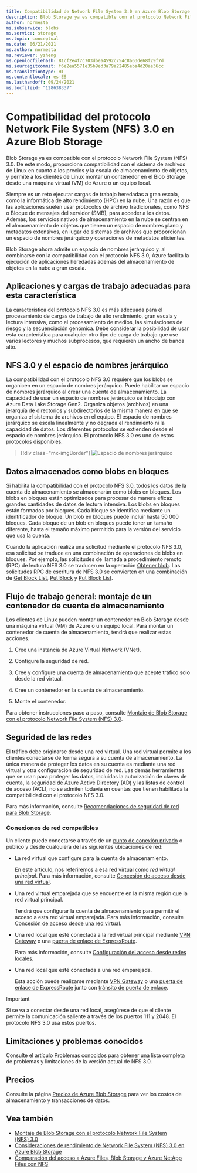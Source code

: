 ```yaml
---
title: Compatibilidad de Network File System 3.0 en Azure Blob Storage
description: Blob Storage ya es compatible con el protocolo Network File System (NFS) 3.0. Esta compatibilidad permite a los clientes de Linux montar un contenedor en Blob Storage desde una máquina virtual (VM) de Azure o un equipo que se ejecute localmente.
author: normesta
ms.subservice: blobs
ms.service: storage
ms.topic: conceptual
ms.date: 06/21/2021
ms.author: normesta
ms.reviewer: yzheng
ms.openlocfilehash: 81cf2e4f7c703dbea4592c754c8a63de68f29f7d
ms.sourcegitcommit: f6e2ea5571e35b9ed3a79a22485eba4d20ae36cc
ms.translationtype: HT
ms.contentlocale: es-ES
ms.lasthandoff: 09/24/2021
ms.locfileid: "128638337"
---
```

# <a name="network-file-system-nfs-30-protocol-support-in-azure-blob-storage"></a>Compatibilidad del protocolo Network File System (NFS) 3.0 en Azure Blob Storage

Blob Storage ya es compatible con el protocolo Network File System (NFS) 3.0. De este modo, proporciona compatibilidad con el sistema de archivos de Linux en cuanto a los precios y la escala de almacenamiento de objetos, y permite a los clientes de Linux montar un contenedor en el Blob Storage desde una máquina virtual (VM) de Azure o un equipo local.

Siempre es un reto ejecutar cargas de trabajo heredadas a gran escala, como la informática de alto rendimiento (HPC) en la nube. Una razón es que las aplicaciones suelen usar protocolos de archivo tradicionales, como NFS o Bloque de mensajes del servidor (SMB), para acceder a los datos. Además, los servicios nativos de almacenamiento en la nube se centran en el almacenamiento de objetos que tienen un espacio de nombres plano y metadatos extensivos, en lugar de sistemas de archivos que proporcionan un espacio de nombres jerárquico y operaciones de metadatos eficientes.

Blob Storage ahora admite un espacio de nombres jerárquico y, al combinarse con la compatibilidad con el protocolo NFS 3.0, Azure facilita la ejecución de aplicaciones heredadas además del almacenamiento de objetos en la nube a gran escala.

## <a name="applications-and-workloads-suited-for-this-feature"></a>Aplicaciones y cargas de trabajo adecuadas para esta característica

La característica del protocolo NFS 3.0 es más adecuada para el procesamiento de cargas de trabajo de alto rendimiento, gran escala y lectura intensiva, como el procesamiento de medios, las simulaciones de riesgo y la secuenciación genómica. Debe considerar la posibilidad de usar esta característica para cualquier otro tipo de carga de trabajo que use varios lectores y muchos subprocesos, que requieren un ancho de banda alto.

## <a name="nfs-30-and-the-hierarchical-namespace"></a>NFS 3.0 y el espacio de nombres jerárquico

La compatibilidad con el protocolo NFS 3.0 requiere que los blobs se organicen en un espacio de nombres jerárquico. Puede habilitar un espacio de nombres jerárquico al crear una cuenta de almacenamiento. La capacidad de usar un espacio de nombres jerárquico se introdujo con Azure Data Lake Storage Gen2. Organiza objetos (archivos) en una jerarquía de directorios y subdirectorios de la misma manera en que se organiza el sistema de archivos en el equipo. El espacio de nombres jerárquico se escala linealmente y no degrada el rendimiento ni la capacidad de datos. Los diferentes protocolos se extienden desde el espacio de nombres jerárquico. El protocolo NFS 3.0 es uno de estos protocolos disponibles.

> [!div class="mx-imgBorder"]
> ![Espacio de nombres jerárquico](./media/network-protocol-support/hierarchical-namespace-and-nfs-support.png)

## <a name="data-stored-as-block-blobs"></a>Datos almacenados como blobs en bloques

Si habilita la compatibilidad con el protocolo NFS 3.0, todos los datos de la cuenta de almacenamiento se almacenarán como blobs en bloques. Los blobs en bloques están optimizados para procesar de manera eficaz grandes cantidades de datos de lectura intensiva. Los blobs en bloques están formados por bloques. Cada bloque se identifica mediante un identificador de bloque. Un blob en bloques puede incluir hasta 50 000 bloques. Cada bloque de un blob en bloques puede tener un tamaño diferente, hasta el tamaño máximo permitido para la versión del servicio que usa la cuenta.

Cuando la aplicación realiza una solicitud mediante el protocolo NFS 3.0, esa solicitud se traduce en una combinación de operaciones de blobs en bloques. Por ejemplo, las solicitudes de llamada a procedimiento remoto (RPC) de lectura NFS 3.0 se traducen en la operación [Obtener blob](/rest/api/storageservices/get-blob). Las solicitudes RPC de escritura de NFS 3.0 se convierten en una combinación de [Get Block List](/rest/api/storageservices/get-block-list), [Put Block](/rest/api/storageservices/put-block) y [Put Block List](/rest/api/storageservices/put-block-list).

## <a name="general-workflow-mounting-a-storage-account-container"></a>Flujo de trabajo general: montaje de un contenedor de cuenta de almacenamiento

Los clientes de Linux pueden montar un contenedor en Blob Storage desde una máquina virtual (VM) de Azure o un equipo local. Para montar un contenedor de cuenta de almacenamiento, tendrá que realizar estas acciones.

1. Cree una instancia de Azure Virtual Network (VNet).

2. Configure la seguridad de red.

3. Cree y configure una cuenta de almacenamiento que acepte tráfico solo desde la red virtual.

4. Cree un contenedor en la cuenta de almacenamiento.

5. Monte el contenedor.

Para obtener instrucciones paso a paso, consulte [Montaje de Blob Storage con el protocolo Network File System (NFS) 3.0](network-file-system-protocol-support-how-to.md).

## <a name="network-security"></a>Seguridad de las redes

El tráfico debe originarse desde una red virtual. Una red virtual permite a los clientes conectarse de forma segura a su cuenta de almacenamiento. La única manera de proteger los datos en su cuenta es mediante una red virtual y otra configuración de seguridad de red. Las demás herramientas que se usan para proteger los datos, incluidas la autorización de claves de cuenta, la seguridad de Azure Active Directory (AD) y las listas de control de acceso (ACL), no se admiten todavía en cuentas que tienen habilitada la compatibilidad con el protocolo NFS 3.0.

Para más información, consulte [Recomendaciones de seguridad de red para Blob Storage](security-recommendations.md#networking).

### <a name="supported-network-connections"></a>Conexiones de red compatibles

Un cliente puede conectarse a través de un [punto de conexión privado](../common/storage-private-endpoints.md) o público y desde cualquiera de las siguientes ubicaciones de red:

- La red virtual que configure para la cuenta de almacenamiento.

  En este artículo, nos referiremos a esa red virtual como *red virtual principal*. Para más información, consulte [Concesión de acceso desde una red virtual](../common/storage-network-security.md#grant-access-from-a-virtual-network).

- Una red virtual emparejada que se encuentre en la misma región que la red virtual principal.

  Tendrá que configurar la cuenta de almacenamiento para permitir el acceso a esta red virtual emparejada. Para más información, consulte [Concesión de acceso desde una red virtual](../common/storage-network-security.md#grant-access-from-a-virtual-network).

- Una red local que esté conectada a la red virtual principal mediante [VPN Gateway](../../vpn-gateway/vpn-gateway-about-vpngateways.md) o una [puerta de enlace de ExpressRoute](../../expressroute/expressroute-howto-add-gateway-portal-resource-manager.md).

  Para más información, consulte [Configuración del acceso desde redes locales](../common/storage-network-security.md#configuring-access-from-on-premises-networks).

- Una red local que esté conectada a una red emparejada.

  Esta acción puede realizarse mediante [VPN Gateway](../../vpn-gateway/vpn-gateway-about-vpngateways.md) o una [puerta de enlace de ExpressRoute](../../expressroute/expressroute-howto-add-gateway-portal-resource-manager.md) junto con [tránsito de puerta de enlace](/azure/architecture/reference-architectures/hybrid-networking/vnet-peering#gateway-transit).

> [!IMPORTANT]
> Si se va a conectar desde una red local, asegúrese de que el cliente permite la comunicación saliente a través de los puertos 111 y 2048. El protocolo NFS 3.0 usa estos puertos.

<a id="azure-storage-features-not-yet-supported"></a>

## <a name="known-issues-and-limitations"></a>Limitaciones y problemas conocidos

Consulte el artículo [Problemas conocidos](network-file-system-protocol-known-issues.md) para obtener una lista completa de problemas y limitaciones de la versión actual de NFS 3.0.

## <a name="pricing"></a>Precios

Consulte la página [Precios de Azure Blob Storage](https://azure.microsoft.com/pricing/details/storage/blobs/) para ver los costos de almacenamiento y transacciones de datos.

## <a name="see-also"></a>Vea también

- [Montaje de Blob Storage con el protocolo Network File System (NFS) 3.0](network-file-system-protocol-support-how-to.md)
- [Consideraciones de rendimiento de Network File System (NFS) 3.0 en Azure Blob Storage](network-file-system-protocol-support-performance.md)
- [Comparación del acceso a Azure Files, Blob Storage y Azure NetApp Files con NFS](../common/nfs-comparison.md)
